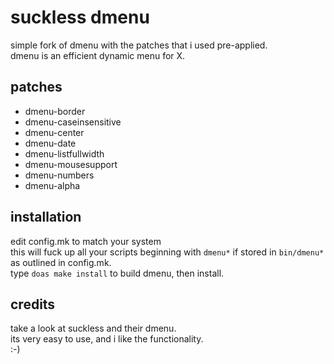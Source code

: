 suckless dmenu
============================
simple fork of dmenu with the patches that i used pre-applied.<br/>
dmenu is an efficient dynamic menu for X.

patches
------------
* dmenu-border<br/>
* dmenu-caseinsensitive<br/>
* dmenu-center<br/>
* dmenu-date<br/>
* dmenu-listfullwidth<br/>
* dmenu-mousesupport<br/>
* dmenu-numbers<br/>
* dmenu-alpha

installation
------------
edit config.mk to match your system<br/>
this will fuck up all your scripts beginning with `dmenu*` if stored in `bin/dmenu*` as outlined in config.mk.<br/>
type `doas make install` to build dmenu, then install.

credits
-------
take a look at suckless and their dmenu.<br/>
its very easy to use, and i like the functionality.<br/>
:-)
